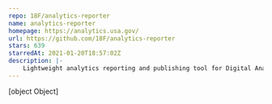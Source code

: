 ```yaml
---
repo: 18F/analytics-reporter
name: analytics-reporter
homepage: https://analytics.usa.gov/
url: https://github.com/18F/analytics-reporter
stars: 639
starredAt: 2021-01-20T18:57:02Z
description: |-
    Lightweight analytics reporting and publishing tool for Digital Analytics Program's Google Analytics 360 data.
---
```


[object Object]
